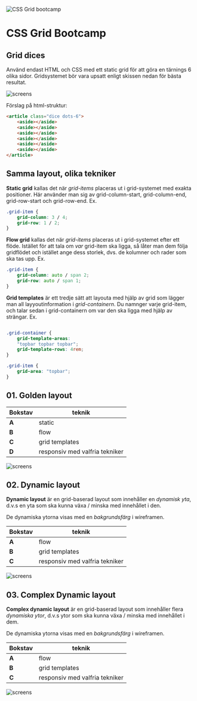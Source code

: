 ![CSS Grid bootcamp](poster.png)

# CSS Grid Bootcamp

## Grid dices
Använd endast HTML och CSS med ett static grid för att göra en tärnings 6 olika sidor. Gridsystemet bör vara upsatt enligt skissen nedan för bästa resultat.

![screens](/00_grid-dices/screen-grid.png)

Förslag på html-struktur:

```html
<article class="dice dots-6">
    <aside></aside>
    <aside></aside>
    <aside></aside>
    <aside></aside>
    <aside></aside>
    <aside></aside>
</article>
```


## Samma layout, olika tekniker

**Static grid** kallas det när *grid-items* placeras ut i grid-systemet med exakta positioner. Här använder man sig av grid-column-start, grid-column-end, grid-row-start och grid-row-end. Ex.

```css
.grid-item {
    grid-column: 3 / 4;
    grid-row: 1 / 2;
}
```

**Flow grid** kallas det när *grid-items* placeras ut i grid-systemet efter ett flöde. Istället för att tala om *var* grid-item ska ligga, så låter man dem följa gridflödet och istället ange dess storlek, dvs. de kolumner och rader som ska tas upp. Ex. 

```css
.grid-item {
    grid-column: auto / span 2;
    grid-row: auto / span 1;
}
```

**Grid templates** är ett tredje sätt att layouta med hjälp av grid som lägger man all layyoutinformation i *grid-containern*. Du namnger varje grid-item, och talar sedan i grid-containern om var den ska ligga med hjälp av strängar. Ex.

```css

.grid-container {
    grid-template-areas:
    "topbar topbar topbar";
    grid-template-rows: 4rem; 
}

.grid-item {
    grid-area: "topbar";
}
```


## 01. Golden layout

|Bokstav|teknik|
|---|---|
|**A**|static|
|**B**|flow|
|**C**|grid templates|
|**D**|responsiv med valfria tekniker|

![screens](/01_golden-layout-D/screens.png)


## 02. Dynamic layout
**Dynamic layout** är en grid-baserad layout som innehåller en *dynamisk yta*, d.v.s en yta som ska kunna växa / minska med innehållet i den.

De dynamiska ytorna visas med en *bakgrundsfärg* i wireframen.

|Bokstav|teknik|
|---|---|
|**A**|flow|
|**B**|grid templates|
|**C**|responsiv med valfria tekniker|

![screens](/02_dynamic-layout-C/screens.png)

## 03. Complex Dynamic layout
**Complex dynamic layout** är en grid-baserad layout som innehåller flera *dynamiska ytor*, d.v.s ytor som ska kunna växa / minska med innehållet i dem. 

De dynamiska ytorna visas med en *bakgrundsfärg* i wireframen.

|Bokstav|teknik|
|---|---|
|**A**|flow|
|**B**|grid templates|
|**C**|responsiv med valfria tekniker|

![screens](/03_complex-dynamic-layout-C/screens.png)